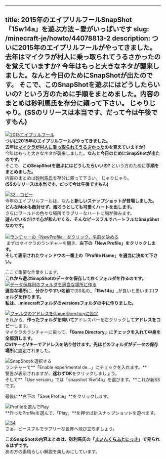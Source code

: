 
---
title: 2015年のエイプリルフールSnapShot「15w14a」を遊ぶ方法 – 愛がいっぱいです
slug: /minecraft-je/howto/44078813-2
description: ついに2015年のエイプリルフールがやってきました。
 去年はマイクラが村人に乗っ取られてうるさかったのを覚えていますか?
 今年はもっと大きなネタが襲来しました。なんと今日のためにSnapShotが出たのです。
 そこで、このSnapShotを遊ぶにはどうしたらいいの? という方のために手順をまとめました。内容のまとめは砂利馬氏を存分に頼って下さい。 じゃりじゃり。(SSのリリースは本当です、だって今は午後ですもん)
---

[![2015エイプリルフール](https://cdn-ak.f.st-hatena.com/images/fotolife/s/sasigume/20210208/20210208152747.png)](#a/1/a11e969a.png "2015エイプリルフール")  
**ついに2015年のエイプリルフールがやってきました。**  
**去年は[マイクラが村人に乗っ取られてうるさかった](/38033944/)のを覚えていますか?**  
今年はもっと大きなネタが襲来しました。**なんと今日のためにSnapShotが出たのです。**  
そこで、**このSnapShotを遊ぶにはどうしたらいいの?** という方のために**手順をまとめました。**  
内容のまとめは[砂利馬氏](https://twitter.com/RavenTofu)を存分に頼って下さい。 じゃりじゃり。  
**(SSのリリースは本当です、だって今は午後ですもん)** 

[![32 - コピー](https://cdn-ak.f.st-hatena.com/images/fotolife/s/sasigume/20210208/20210208162253.png)](#d/7/d7cf891b.png "32 - コピー")  
今年のエイプリルフールは、なんと**新しいスナップショットが登場しました。**  
**どんなMobも敵対せず、殴ろうとしても可愛くハートを出します。**  
さらにワールドの色々な場所でラブリーなハートに胸が弾みます。  
**遊んでいるだけで心が和んでくる、そんなピースフルでハートフルなSnapShotなのです。**  
   
[![ランチャーの「NewProfile」をクリック、名前を決める](https://cdn-ak.f.st-hatena.com/images/fotolife/s/sasigume/20210208/20210208155306.jpg)](#b/9/b95a53f4.jpg "2015-4-1_20-0-3")  
 まずはマイクラのランチャーを開き、**左下の「New Profile」**をクリックします。  
そして表示されたウィンドウの一番上の**「Profile Name」を適当に決めて下さい。**

ここで重要な作業をします。  
**これから遊ぶSnapShotのデータを保存しておくフォルダを作るのです。**   
[![データ保存用のフォルダを適当な場所に作る](https://cdn-ak.f.st-hatena.com/images/fotolife/s/sasigume/20210208/20210208125532.jpg)](#0/c/0cc7178c.jpg "2015-4-1_20-1-38")  
**適当な場所**に、**分かりやすい名前**で(SS名の_**「15w14a」**_が良いと思います)**フォルダを作ります。**  
**私は、.minecraftフォルダのversionsフォルダの中に作りました。**

[![フォルダのアドレスをGame Directoryに設定](https://cdn-ak.f.st-hatena.com/images/fotolife/s/sasigume/20210208/20210208143617.jpg)](#7/0/7032050b.jpg "bandicam 2015-04-01 20-01-58-807")  
それから、**作ったフォルダを開いて**アドレスバーを右クリックして**アドレスをコピー**します。  
マイクラのランチャーに戻って、**「Game Directory」にチェックを入れて中身を全部消します。**  
**CtrlキーとVキーでアドレスを貼り付けます。**先ほどのフォルダが**データの保存場所**に設定されました。

![SnapShotを選択する](https://cdn-ak.f.st-hatena.com/images/fotolife/s/sasigume/20210208/20210208162226.jpg)  
ランチャーで**「Enable experimental de…」にチェックを入れます。**  
警告が表示されますが、**迷わずOK**をクリックしましょう。  
そして**「Use version」では「snapshot 15w14a」を選びます。**これが新SSです。

最後に**右下の「Save Profile」**をクリックします。

![Profileを選んでPlay](https://cdn-ak.f.st-hatena.com/images/fotolife/s/sasigume/20210208/20210208141804.jpg)  
**作ったProfileを選んで、「Play」**を押せば新スナップショットを遊べます。

[![34](https://cdn-ak.f.st-hatena.com/images/fotolife/s/sasigume/20210208/20210208145448.png)](#8/1/8116bf50.png "34")  
さぁ、ピースフルでラブリーな世界へ飛び立ちましょう。

**このSnapShotの内容まとめは、砂利馬氏の「[まいんくらふとにっき](http://ghasts.blog.fc2.com/)」で見られるはずです。**  
あの方の素晴らしい解説を楽しみにしています。

